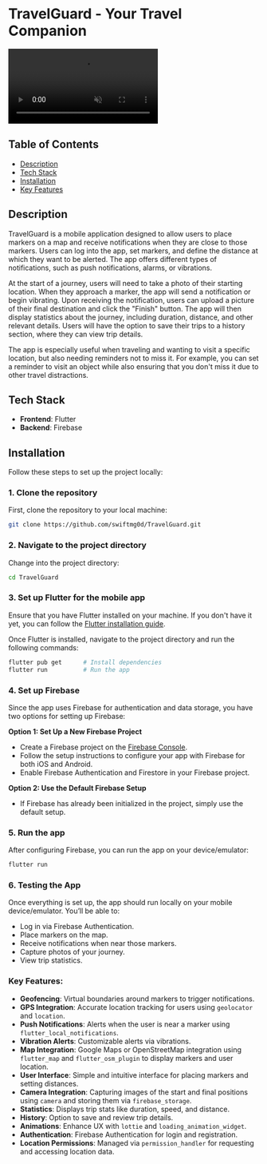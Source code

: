 # TravelGuard - Your Travel Companion

<video controls src="assets/video/preview.mp4" title="Title" autoplay loop muted ></video>

## Table of Contents

- [Description](#description)
- [Tech Stack](#tech-stack)
- [Installation](#installation)
- [Key Features](#key-features)

## Description

TravelGuard is a mobile application designed to allow users to place markers on a map and receive notifications when they are close to those markers. Users can log into the app, set markers, and define the distance at which they want to be alerted. The app offers different types of notifications, such as push notifications, alarms, or vibrations.

At the start of a journey, users will need to take a photo of their starting location. When they approach a marker, the app will send a notification or begin vibrating. Upon receiving the notification, users can upload a picture of their final destination and click the "Finish" button. The app will then display statistics about the journey, including duration, distance, and other relevant details. Users will have the option to save their trips to a history section, where they can view trip details.

The app is especially useful when traveling and wanting to visit a specific location, but also needing reminders not to miss it. For example, you can set a reminder to visit an object while also ensuring that you don't miss it due to other travel distractions.

## Tech Stack

- **Frontend**: Flutter
- **Backend**: Firebase

## Installation

Follow these steps to set up the project locally:

### 1. Clone the repository

First, clone the repository to your local machine:

```bash
git clone https://github.com/swiftmg0d/TravelGuard.git
```

### 2. Navigate to the project directory

Change into the project directory:

```bash
cd TravelGuard
```

### 3. Set up Flutter for the mobile app

Ensure that you have Flutter installed on your machine. If you don't have it yet, you can follow the [Flutter installation guide](https://flutter.dev/docs/get-started/install).

Once Flutter is installed, navigate to the project directory and run the following commands:

```bash
flutter pub get      # Install dependencies
flutter run          # Run the app
```

### 4. Set up Firebase

Since the app uses Firebase for authentication and data storage, you have two options for setting up Firebase:

**Option 1: Set Up a New Firebase Project**

- Create a Firebase project on the [Firebase Console](https://console.firebase.google.com/).
- Follow the setup instructions to configure your app with Firebase for both iOS and Android.
- Enable Firebase Authentication and Firestore in your Firebase project.

**Option 2: Use the Default Firebase Setup**

- If Firebase has already been initialized in the project, simply use the default setup.

### 5. Run the app

After configuring Firebase, you can run the app on your device/emulator:

```bash
flutter run
```

### 6. Testing the App

Once everything is set up, the app should run locally on your mobile device/emulator. You’ll be able to:

- Log in via Firebase Authentication.
- Place markers on the map.
- Receive notifications when near those markers.
- Capture photos of your journey.
- View trip statistics.

### Key Features:

- **Geofencing**: Virtual boundaries around markers to trigger notifications.
- **GPS Integration**: Accurate location tracking for users using `geolocator` and `location`.
- **Push Notifications**: Alerts when the user is near a marker using `flutter_local_notifications`.
- **Vibration Alerts**: Customizable alerts via vibrations.
- **Map Integration**: Google Maps or OpenStreetMap integration using `flutter_map` and `flutter_osm_plugin` to display markers and user location.
- **User Interface**: Simple and intuitive interface for placing markers and setting distances.
- **Camera Integration**: Capturing images of the start and final positions using `camera` and storing them via `firebase_storage`.
- **Statistics**: Displays trip stats like duration, speed, and distance.
- **History**: Option to save and review trip details.
- **Animations**: Enhance UX with `lottie` and `loading_animation_widget`.
- **Authentication**: Firebase Authentication for login and registration.
- **Location Permissions**: Managed via `permission_handler` for requesting and accessing location data.
